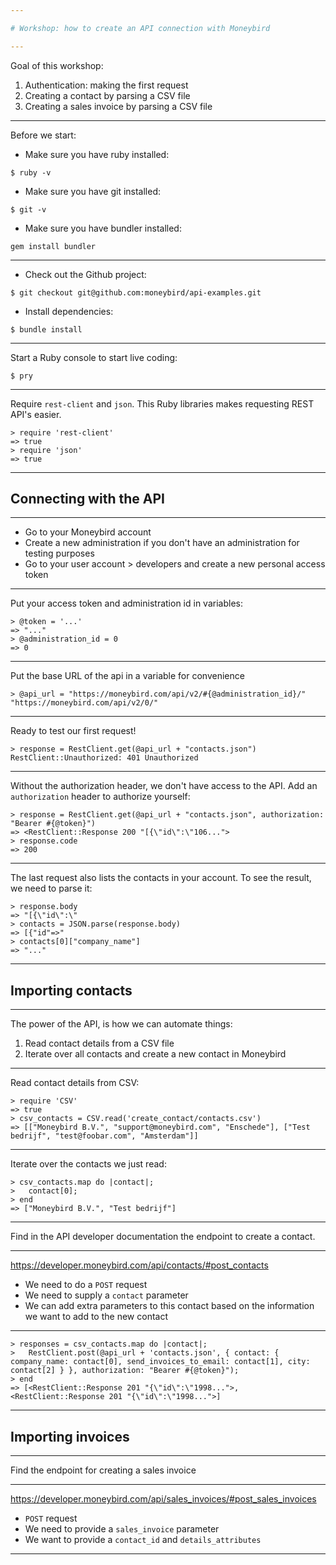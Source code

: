 ```yaml
---

# Workshop: how to create an API connection with Moneybird

---
```


Goal of this workshop:

1. Authentication: making the first request
2. Creating a contact by parsing a CSV file
3. Creating a sales invoice by parsing a CSV file

---

Before we start:

- Make sure you have ruby installed:

```
$ ruby -v
```

- Make sure you have git installed:

```
$ git -v
```

- Make sure you have bundler installed:

```
gem install bundler
```

---

- Check out the Github project:

```
$ git checkout git@github.com:moneybird/api-examples.git
```

- Install dependencies:

```
$ bundle install
```

---

Start a Ruby console to start live coding:

```
$ pry
```

---

Require `rest-client` and `json`. This Ruby libraries makes requesting REST API's easier.

```
> require 'rest-client'
=> true
> require 'json'
=> true
```

---

## Connecting with the API

---

- Go to your Moneybird account
- Create a new administration if you don't have an administration for testing purposes
- Go to your user account > developers and create a new personal access token

---

Put your access token and administration id in variables:

```
> @token = '...'
=> "..."
> @administration_id = 0
=> 0
```

---

Put the base URL of the api in a variable for convenience

```
> @api_url = "https://moneybird.com/api/v2/#{@administration_id}/"
"https://moneybird.com/api/v2/0/"
```

---

Ready to test our first request!

```
> response = RestClient.get(@api_url + "contacts.json")
RestClient::Unauthorized: 401 Unauthorized
```

---

Without the authorization header, we don't have access to the API. Add an `authorization` header to authorize yourself:

```
> response = RestClient.get(@api_url + "contacts.json", authorization: "Bearer #{@token}")
=> <RestClient::Response 200 "[{\"id\":\"106...">
> response.code
=> 200
```

---

The last request also lists the contacts in your account. To see the result, we need to parse it:

```
> response.body
=> "[{\"id\":\"
> contacts = JSON.parse(response.body)
=> [{"id"=>"
> contacts[0]["company_name"]
=> "..."
```

---

## Importing contacts

---

The power of the API, is how we can automate things:

1. Read contact details from a CSV file
2. Iterate over all contacts and create a new contact in Moneybird

---

Read contact details from CSV:

```
> require 'CSV'
=> true
> csv_contacts = CSV.read('create_contact/contacts.csv')
=> [["Moneybird B.V.", "support@moneybird.com", "Enschede"], ["Test bedrijf", "test@foobar.com", "Amsterdam"]]
```

---

Iterate over the contacts we just read:

```
> csv_contacts.map do |contact|;
>   contact[0];
> end
=> ["Moneybird B.V.", "Test bedrijf"]
```

---

Find in the API developer documentation the endpoint to create a contact.

---

https://developer.moneybird.com/api/contacts/#post_contacts

- We need to do a `POST` request
- We need to supply a `contact` parameter
- We can add extra parameters to this contact based on the information we want to add to the new contact

---

```
> responses = csv_contacts.map do |contact|;
>   RestClient.post(@api_url + 'contacts.json', { contact: { company_name: contact[0], send_invoices_to_email: contact[1], city: contact[2] } }, authorization: "Bearer #{@token}");
> end
=> [<RestClient::Response 201 "{\"id\":\"1998...">, <RestClient::Response 201 "{\"id\":\"1998...">]
```

---

## Importing invoices

---

Find the endpoint for creating a sales invoice

---

https://developer.moneybird.com/api/sales_invoices/#post_sales_invoices

- `POST` request
- We need to provide a `sales_invoice` parameter
- We want to provide a `contact_id` and `details_attributes`

---
